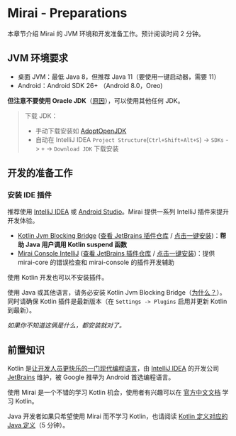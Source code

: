 # Mirai - Preparations

本章节介绍 Mirai 的 JVM 环境和开发准备工作。预计阅读时间 2 分钟。

## JVM 环境要求

- 桌面 JVM：最低 Java 8，但推荐 Java 11（要使用一键启动器，需要 11）
- Android：Android SDK 26+ （Android 8.0，Oreo)


**但注意不要使用 Oracle JDK**（[原因](https://github.com/mamoe/mirai/discussions/779)），可以使用其他任何 JDK。

> 下载 JDK：
> - 手动下载安装如 [AdoptOpenJDK](https://adoptopenjdk.net/)
> - 自动在 IntelliJ IDEA `Project Structure`(`Ctrl+Shift+Alt+S`) -> `SDKs` -> `+` -> `Download JDK` 下载安装

## 开发的准备工作

### 安装 IDE 插件

推荐使用 [IntelliJ IDEA](https://www.jetbrains.com/idea/) 或 [Android Studio](https://developer.android.com/studio)。Mirai 提供一系列 IntelliJ 插件来提升开发体验。

- [Kotlin Jvm Blocking Bridge](https://github.com/mamoe/kotlin-jvm-blocking-bridge) ([查看 JetBrains 插件仓库](https://plugins.jetbrains.com/plugin/14816-kotlin-jvm-blocking-bridge) / [点击一键安装](https://plugins.jetbrains.com/embeddable/install/14816))：**帮助 Java 用户调用 Kotlin suspend 函数**
- [Mirai Console IntelliJ](https://github.com/mamoe/mirai-console/tree/master/tools/intellij-plugin) ([查看 JetBrains 插件仓库](https://plugins.jetbrains.com/plugin/15094-mirai-console) / [点击一键安装](https://plugins.jetbrains.com/embeddable/install/15094))：提供 mirai-core 的错误检查和 mirai-console 的插件开发辅助

使用 Kotlin 开发也可以不安装插件。

使用 Java 或其他语言，请务必安装 Kotlin Jvm Blocking Bridge（[为什么？](KotlinAndJava.md#协程)）。同时请确保 Kotlin 插件是最新版本（在 `Settings -> Plugins` 启用并更新 Kotlin 到最新）。

*如果你不知道这俩是什么，都安装就对了。*

## 前置知识

Kotlin 是[让开发人员更快乐的一门现代编程语言](https://www.kotlincn.net/)，由 [IntelliJ IDEA](https://www.jetbrains.com/idea/) 的开发公司 [JetBrains](https://www.jetbrains.com/) 维护，被 Google 推举为 Android 首选编程语言。

使用 Mirai 是一个不错的学习 Kotlin 机会，使用者有兴趣可以在 [官方中文文档](https://www.kotlincn.net/docs/reference/) 学习 Kotlin。

Java 开发者如果只希望使用 Mirai 而不学习 Kotlin，也请阅读 [Kotlin 定义对应的 Java 定义](KotlinAndJava.md)（5 分钟）。
